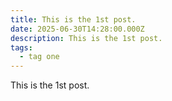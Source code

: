 ```yaml
---
title: This is the 1st post.
date: 2025-06-30T14:28:00.000Z
description: This is the 1st post.
tags:
  - tag one
---
```

This is the 1st post.
